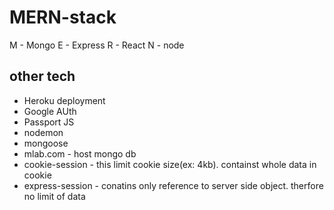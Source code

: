 # MERN-stack

M - Mongo
E - Express
R - React
N - node

## other tech
- Heroku deployment
- Google AUth
- Passport JS
- nodemon
- mongoose 
- mlab.com - host mongo db
- cookie-session - this limit cookie size(ex: 4kb). containst whole data in cookie
- express-session - conatins only reference to server side object. therfore no limit of data


